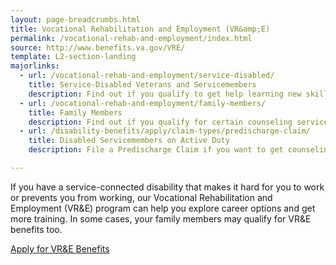 ```yaml
---
layout: page-breadcrumbs.html
title: Vocational Rehabilitation and Employment (VR&amp;E)
permalink: /vocational-rehab-and-employment/index.html
source: http://www.benefits.va.gov/VRE/
template: L2-section-landing
majorlinks:
  - url: /vocational-rehab-and-employment/service-disabled/
    title: Service-Disabled Veterans and Servicemembers
    description: Find out if you qualify to get help learning new skills, finding a new job, or returning to your old job. 
  - url: /vocational-rehab-and-employment/family-members/
    title: Family Members
    description: Find out if you qualify for certain counseling services, training, and education benefits.
  - url: /disability-benefits/apply/claim-types/predischarge-claim/
    title: Disabled Servicemembers on Active Duty
    description: File a Predischarge Claim if you want to get counseling, retraining, and education benefits while on active duty.

---
```


<div class="va-introtext">

If you have a service-connected disability that makes it hard for you to work or prevents you from working, our Vocational Rehabilitation and Employment (VR&amp;E) program can help you explore career options and get more training. In some cases, your family members may qualify for VR&amp;E benefits too. 

</div>


<div class="section do">
  <div class="row">
    <div class="small-12 columns">
      <div class="actions">
        <a href="/vocational-rehab-and-employment/apply-vre/" class="usa-button-primary va-button-primary">Apply for VR&amp;E Benefits</a>
      </div>
    </div>
  </div>
</div>

